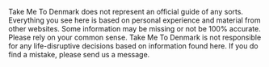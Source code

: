 Take Me To Denmark does not represent an official guide of any sorts. Everything you see here is based on personal experience and material from other websites. Some information may be missing or not be 100% accurate. Please rely on your common sense. Take Me To Denmark is not responsible for any life-disruptive decisions based on information found here. If you do find a mistake, please send us a message.
